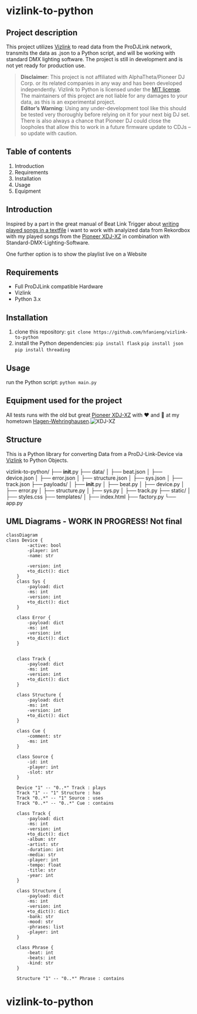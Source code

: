 # vizlink-to-python

## Project description

This project utilizes [Vizlink][1] to read data from the ProDJLink network, transmits the data as .json to a Python script, and will be working with standard DMX lighting software. The project is still in development and is not yet ready for production use.

> __Disclaimer__: This project is not affiliated with AlphaTheta/Pioneer DJ Corp. or its related companies in any way and has been developed independently. Vizlink to Python is licensed under the [MIT license][license-link]. The maintainers of this project are not liable for any damages to your data, as this is an experimental project.  
>__Editor’s Warning__: Using any under-development tool like this should be tested very thoroughly before relying on it for your next big DJ set. There is also always a chance that Pioneer DJ could close the loopholes that allow this to work in a future firmware update to CDJs – so update with caution.

## Table of contents

1. Introduction
2. Requirements
3. Installation
4. Usage
5. Equipment

## Introduction

Inspired by a part in the great manual of Beat Link Trigger about [writing played songs in a textfile][2] i want to work with analyized data from Rekordbox with my played songs from the [Pioneer XDJ-XZ][3] in combination with Standard-DMX-Lighting-Software.

One further option is to show the playlist live on a Website

## Requirements

- Full ProDJLink compatible Hardware
- Vizlink
- Python 3.x

## Installation

1. clone this repository: `git clone https://github.com/hfanieng/vizlink-to-python`
2. install the Python dependencies:
`pip install flask`
`pip install json`  
`pip install threading`

## Usage

run the Python script: `python main.py`

## Equipment used for the project

All tests runs with the old but great [Pioneer XDJ-XZ][3] with ❤️ and 🤩 at my hometown [Hagen-Wehringhausen][4].![XDJ-XZ][5]

## Structure

This is a Python library for converting Data from a ProDJ-Link-Device via [Vizlink][1] to Python Objects.

vizlink-to-python/
├── __init__.py
├── data/
│   ├── beat.json
│   ├── device.json
│   ├── error.json
│   ├── structure.json
│   ├── sys.json
│   ├── track.json
├── payloads/
│   ├── __init__.py
│   ├── beat.py
│   ├── device.py
│   ├── error.py
│   ├── structure.py
│   ├── sys.py
│   ├── track.py
├── static/
│   ├── styles.css
├── templates/
│   ├── index.html
├── factory.py
└── app.py

## UML Diagrams - WORK IN PROGRESS! Not final

```mermaid
classDiagram
class Device {
        -active: bool
        -player: int
        -name: str
        
        -version: int
        +to_dict(): dict
    }
    class Sys {
        -payload: dict
        -ms: int
        -version: int
        +to_dict(): dict
    }

    class Error {
        -payload: dict
        -ms: int
        -version: int
        +to_dict(): dict
    }

    
    class Track {
        -payload: dict
        -ms: int
        -version: int
        +to_dict(): dict
    }

    class Structure {
        -payload: dict
        -ms: int
        -version: int
        +to_dict(): dict
    }

    class Cue {
        -comment: str
        -ms: int
    }

    class Source {
        -id: int
        -player: int
        -slot: str
    }

    Device "1" -- "0..*" Track : plays
    Track "1" -- "1" Structure : has
    Track "0..*" -- "1" Source : uses
    Track "0..*" -- "0..*" Cue : contains

    class Track {
        -payload: dict
        -ms: int
        -version: int
        +to_dict(): dict
        -album: str
        -artist: str
        -duration: int
        -media: str
        -player: int
        -tempo: float
        -title: str
        -year: int
    }

    class Structure {
        -payload: dict
        -ms: int
        -version: int
        +to_dict(): dict
        -bank: str
        -mood: str
        -phrases: list
        -player: int
    }

    class Phrase {
        -beat: int
        -beats: int
        -kind: str
    }

    Structure "1" -- "0..*" Phrase : contains
```

[1]:https://github.com/nzoschke/vizlink
[2]:<https://blt-guide.deepsymmetry.org/beat-link-trigger/7.4.1/Matching.html#writing-a-playlist>
[3]:<https://www.pioneerdj.com/en/product/all-in-one-system/xdj-xz/black/overview/>
[4]:<https://de.wikipedia.org/wiki/Wehringhausen>
[5]:<https://www.pioneerdj.com/-/media/pioneerdj/images/products/all-in-one-system/xdj-xz/xdj-xz_prm_top.png?h=1316&w=1792&hash=CDDC51D731D7571112C6D6AB25B04626>
[license-link]: https://github.com/hfanieng/vizlink-to-python/blob/main/LICENSE
# vizlink-to-python
